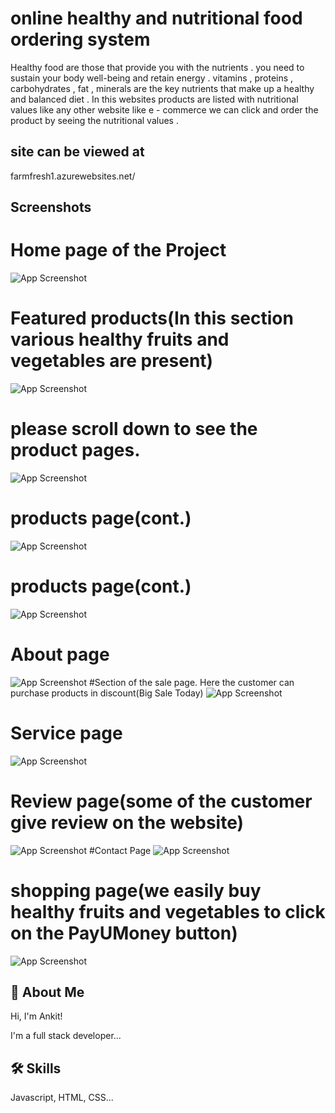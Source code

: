 
# online healthy and nutritional food ordering system

Healthy food are those that provide you with the nutrients . you need to sustain your body well-being and retain energy . vitamins , proteins , carbohydrates , fat , minerals are the key nutrients that make up a healthy and balanced diet . In this websites products are listed with nutritional values like any other website like e - commerce we can click and order the product by seeing the nutritional values .

## site can be viewed at

farmfresh1.azurewebsites.net/
## Screenshots
# Home page of the Project
![App Screenshot](https://user-images.githubusercontent.com/91620114/155885843-aca8ab0c-9ec8-4bf6-bdb5-23560dcb9735.png)
# Featured products(In this section various healthy fruits and vegetables are present)
![App Screenshot](https://user-images.githubusercontent.com/91620114/155885856-fd33a4e8-bd77-49e6-97eb-79404f132fcc.png)
# please scroll down to see the product pages.
![App Screenshot](https://user-images.githubusercontent.com/91620114/155885860-523361a7-0796-4270-90d3-bf25624e585f.png)
# products page(cont.)
![App Screenshot](https://user-images.githubusercontent.com/91620114/155885861-a285e42c-af81-4a31-85f7-3e102b0ddad5.png)
# products page(cont.)
![App Screenshot](https://user-images.githubusercontent.com/91620114/155885865-3aeeebfb-45a2-4d90-83ce-227ad489def9.png)
# About page
![App Screenshot](https://user-images.githubusercontent.com/91620114/155885869-833fe9fd-b301-475f-a57f-8641a2f6b34b.png)
#Section of the sale page. Here the customer can purchase products in discount(Big Sale Today)
![App Screenshot](https://user-images.githubusercontent.com/91620114/155885872-01574a5a-6f33-4be3-bbf7-e0598ed4398c.png)
# Service page
![App Screenshot](https://user-images.githubusercontent.com/91620114/155885874-39e45933-5645-4673-b1d6-f0d16d42092c.png)
# Review page(some of the customer give review on the website)
![App Screenshot](https://user-images.githubusercontent.com/91620114/155885876-0eca9308-16d6-4548-9410-76e0e4d58fce.png)
#Contact Page
![App Screenshot](https://user-images.githubusercontent.com/91620114/155885878-8f6bfc84-6949-4f9a-9046-cb85063c00ce.png)
# shopping page(we easily buy healthy fruits and vegetables to click on the PayUMoney button)
![App Screenshot](https://user-images.githubusercontent.com/91620114/155885882-0432951b-ac28-4d99-a68f-2d71c5e7cade.png)

## 🚀 About Me
Hi, I'm Ankit!

I'm a full stack developer...




## 🛠 Skills
Javascript, HTML, CSS...



